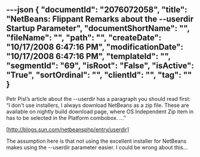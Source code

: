 ---json
{
  "documentId": "2076072058",
  "title": "NetBeans: Flippant Remarks about the --userdir Startup Parameter",
  "documentShortName": "",
  "fileName": "",
  "path": "",
  "createDate": "10/17/2008 6:47:16 PM",
  "modificationDate": "10/17/2008 6:47:16 PM",
  "templateId": "",
  "segmentId": "69",
  "isRoot": "False",
  "isActive": "True",
  "sortOrdinal": "",
  "clientId": "",
  "tag": ""
}
---

Petr Pisl’s article about the --userdir has a paragraph you should read first: “I don't use installers, I always download NetBeans as a zip file. These are available on nightly build download page, where OS Independent Zip item in has to be selected in the Platform combobox. …”

[http://blogs.sun.com/netbeansphp/entry/userdir]

The assumption here is that not using the excellent installer for NetBeans makes using the --userdir parameter easier. I could be wrong about this…
